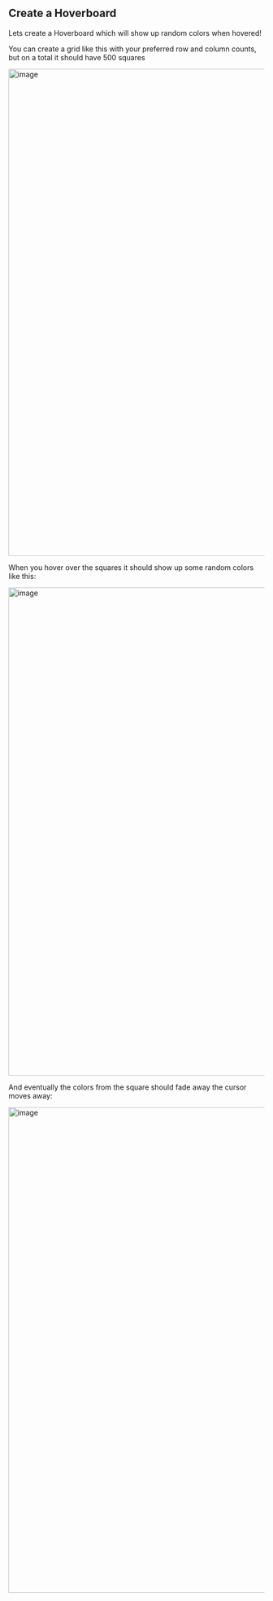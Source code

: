## Create a Hoverboard

Lets create a Hoverboard which will show up random colors when hovered!

You can create a grid like this with your preferred row and column counts, but on a total it should have 500 squares

<img width="957" alt="image" src="https://user-images.githubusercontent.com/30918023/216807181-62dd4bcf-07a0-4a55-8693-7c9e25706d57.png"/>

When you hover over the squares it should show up some random colors like this:

<img width="959" alt="image" src="https://user-images.githubusercontent.com/30918023/216807265-6beef3fd-1181-4cb4-8888-df84cbbf8901.png"/>

And eventually the colors from the square should fade away the cursor moves away:

<img width="954" alt="image" src="https://user-images.githubusercontent.com/30918023/216807383-7e9a53eb-5c73-443c-8b66-a468f0d6aee3.png"/>


